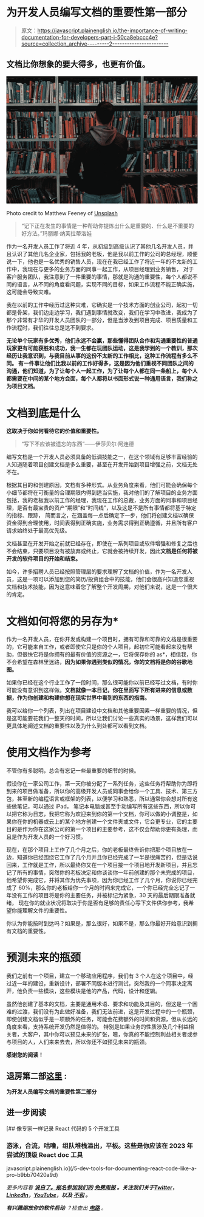 # 为开发人员编写文档的重要性第一部分

> 原文：<https://javascript.plainenglish.io/the-importance-of-writing-documentation-for-developers-part-i-50ca8ebccc4e?source=collection_archive---------2----------------------->

## 文档比你想象的要大得多，也更有价值。

![](img/b87f6548c4125bceb24fbb706914b2c1.png)

Photo credit to Matthew Feeney of [Unsplash](https://unsplash.com/photos/Nwkh-n6l25w)

> “记下正在发生的事情是一种帮助你提炼出什么是重要的、什么是不重要的好方法。”玛丽娜·纳芙拉蒂洛娃

作为一名开发人员工作了将近 4 年，从初级到高级认识了其他几名开发人员，并且认识了其他几名企业家，包括我的老板，他是我以前工作的公司的总经理，顺便说一下，他也是一名优秀的销售人员，现在在我已经工作了将近一年的不太新的工作中，我现在与更多的业务方面的同事一起工作，从项目经理到业务销售， 对于客户服务团队，我注意到了一件重要的事情，那就是沟通的重要性，每个人都说不同的语言，从不同的角度看问题，实现不同的目标，如果工作流程不能正确实施，这可能会导致灾难。

我在以前的工作中经历过这种灾难，它确实是一个技术方面的创业公司，起初一切都是骨架，我们边走边学习，我们遇到事情就改变，我们在学习中改进，我成为了那个非常有才华的开发人员团队的一部分，但是当涉及到项目完成、项目质量和工作流程时，我们往往总是达不到要求。

**无论单个玩家有多优秀，他们永远不会赢，那些懂得团队合作和沟通重要性的普通玩家更有可能获胜和成功，**我一生都在玩团队运动，这是我学到的一个教训，那次经历让我意识到，与我目前从事的这份不太新的工作相比，这种工作流程有多么不同。 有一件事让他们比我以前的工作好得多，这是因为他们重视不同团队之间的沟通，他们知道，为了让每个人一起工作，为了让每个人都在同一条船上，每个人都需要在中间的某个地方会面，每个人都将以书面形式说一种通用语言，我们称之为**项目文档。**

# 文档到底是什么

**这取决于你如何看待它的价值和重要性。**

> “写下不应该被遗忘的东西”——伊莎贝尔·阿连德

编写文档是一个开发人员必须具备的低调技能之一，在这个领域有足够丰富经验的人知道随着项目创建文档是多么重要，甚至在开发开始到项目增强之前，文档无处不在。

根据其目的和创建原因，文档有多种形式。从业务角度来看，他们可能会确保每个小细节都将在可衡量的合理期限内得到适当实施，我对他们的了解项目的业务方面包括，我的老板我以前工作的经理，我现在工作的总裁，业务方面的同事和项目经理，是否有最宝贵的资产“期限”和“时间线”，以及这是不是所有事情都将基于特定的指标、跟踪， 简而言之，在涵盖每一点后确定下一步，他们将创建文档以确保资金得到合理使用，时间表得到正确实施，业务需求得到正确遵循，并且所有客户请求始终处于最高优先级。

文档甚至在开发开始之前就已经存在，即使在一系列项目或软件增强和修复之后也不会结束，只要项目没有被放弃或终止，它就会被持续开发，因此**文档是任何将被开发的软件项目的开始和结束。**

如今，许多招聘人员已经按照管理层的要求理解了文档的价值，作为一名开发人员，这是一项可以添加到您的简历/投资组合中的技能，他们会很高兴知道您重视文档和技术技能，因为这意味着您了解整个开发周期，对他们来说，这是一个很大的肯定。

# 文档如何将您的另存为*

作为一名开发人员，在你开发或构建一个项目时，拥有可靠和可靠的文档是很重要的，它可能来自工作，或者即使它只是你的个人项目，起初它可能看起来没有帮助，但很快它将是你拥有的最有价值的资源之一，它将保存你的 as*，相信我，你不会希望在森林里迷路，**因为如果你遇到类似的情况，你的文档将是你的谷歌地图。**

如果你已经在这个行业工作了一段时间，那么很可能你以前已经写过文档，有时你可能没有意识到这样做。**文档就像一本日记，你在里面写下所有进来的信息或数据，作为你创建和构建你想在现实世界中看到的东西的指南。**

我可以给你一个列表，列出在项目建设中文档和其他重要因素一样重要的情况，但是这可能要花我们一整天的时间，所以让我们讨论一些真实的场景，这样我们可以更具体地阐述文档的重要性以及为什么到处都可以看到文档。

# 使用文档作为参考

不管你有多聪明，总会有忘记一些最重要的细节的时候。

假设你在一家公司工作，第一天你被分配了一系列任务，这些任务将帮助你为即将到来的项目做准备，所以你的高级开发人员或同事会给你一个工具、技术、第三方包，甚至新的编程语言或框架的列表，以便学习和熟悉，所以通常你会想对所有这些做笔记，可以通过 iPad， 笔记本电脑或甚至手动编写所有这些东西，所以你可以把它称为日志，我把它称为欢迎来到你的第一个文档，你可以做的小调整是，如果你在你的机器或云上的某个地方创建一个文件夹或文件，它会更专业，它的主要目的是作为你在这家公司的第一个项目的主要参考，这不仅会帮助你更有条理，而且是作为开发人员的一个好习惯。

现在，在那个项目上工作了几个月之后，你的老板最终告诉你把那个项目放在一边，知道你已经围绕它工作了几个月并且你已经完成了一半是很痛苦的，但是话说回来，工作就是工作，所以最终你又在一个项目接一个项目地开发新项目，并且忘记了所有的事情，突然你的老板决定和你谈谈你一年前创建的那个未完成的项目， 他希望你完成它，并将其作为优先事项，因为你已经工作了几个月，你说你已经完成了 60%，那么你的老板给你一个月的时间来完成它，一个你已经完全忘记了一年没有工作的项目将是你的主要任务，并被标记为紧急，30 天的最后期限准备就绪， 现在你的就业状况将取决于你是否有足够的责任心写下文件供你参考，我希望你能理解文件的重要性。

你认为你能按时到达吗？如果是，那么很好，如果不是，那么你最好开始意识到拥有文档的重要性。

# 预测未来的瓶颈

我们之前有一个项目，建立一个移动应用程序，我们有 3 个人在这个项目中，经过近一年的建设，重新设计，部署不同版本进行测试，突然我的一个同事决定离开，他负责一些模块，这些模块是他的产品，代码，设计和逻辑。

虽然他创建了基本的文档，主要是通用术语、要求和功能及其目的，但这是一个困难的过渡，我们没有为此做好准备，我们无法前进，这是开发过程中的一个瓶颈，即使创建文档似乎是一项额外的任务，可能会花费额外的时间和资源，但从长远的角度来看，支持系统开发仍然是值得的。 特别是如果业务的性质涉及几个利益相关者，大客户，其中你可以预见未来的扩张，嗯，你真的不能控制利益相关者或参与项目的人，人们来来去去，所以你还不如预见未来的瓶颈。

**感谢您的阅读！**

## **退房第二部**[这里](https://medium.com/@annadayadev/the-importance-of-writing-documentation-for-developers-part-ii-e6bbb887db97) **:**

**为开发人员编写文档的重要性第二部分**

## 进一步阅读

[](/5-dev-tools-for-documenting-react-code-like-a-pro-b9bb70420a9d) [## 像专家一样记录 React 代码的 5 个开发工具

### 游泳，合流，咕噜，组队堆栈溢出，平板。这些是你应该在 2023 年尝试的顶级 React doc 工具

javascript.plainenglish.io](/5-dev-tools-for-documenting-react-code-like-a-pro-b9bb70420a9d) 

*更多内容看* [***说白了。报名参加我们的***](https://plainenglish.io/) **[***免费周报***](http://newsletter.plainenglish.io/) *。关注我们关于*[***Twitter***](https://twitter.com/inPlainEngHQ)，[***LinkedIn***](https://www.linkedin.com/company/inplainenglish/)*，*[***YouTube***](https://www.youtube.com/channel/UCtipWUghju290NWcn8jhyAw)*，以及* [***不和***](https://discord.gg/GtDtUAvyhW) ***。*****

***有兴趣缩放你的软件启动*** *？检查出* [***电路***](https://circuit.ooo?utm=publication-post-cta) *。*
